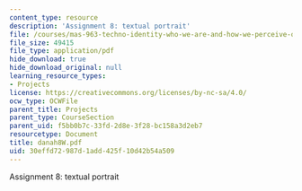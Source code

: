 ```yaml
---
content_type: resource
description: 'Assignment 8: textual portrait'
file: /courses/mas-963-techno-identity-who-we-are-and-how-we-perceive-ourselves-and-others-spring-2002/30effd72987d1add425f10d42b54a509_danah8W.pdf
file_size: 49415
file_type: application/pdf
hide_download: true
hide_download_original: null
learning_resource_types:
- Projects
license: https://creativecommons.org/licenses/by-nc-sa/4.0/
ocw_type: OCWFile
parent_title: Projects
parent_type: CourseSection
parent_uid: f5bb0b7c-33fd-2d8e-3f28-bc158a3d2eb7
resourcetype: Document
title: danah8W.pdf
uid: 30effd72-987d-1add-425f-10d42b54a509
---
```

Assignment 8: textual portrait